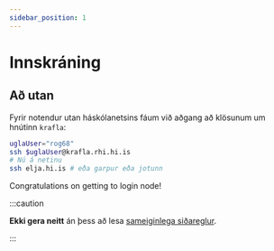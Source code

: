 ```yaml
---
sidebar_position: 1
---
```


# Innskráning

## Að utan
Fyrir notendur utan háskólanetsins fáum við aðgang að klösunum um hnútinn `krafla`:

```bash
uglaUser="rog68"
ssh $uglaUser@krafla.rhi.hi.is
# Nú á netinu
ssh elja.hi.is # eða garpur eða jotunn
```

Congratulations on getting to login node!

:::caution

**Ekki gera neitt** án þess að lesa [sameiginlega siðareglur](common/etiquette).

:::

